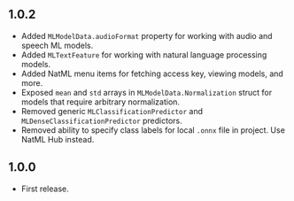 ## 1.0.2
+ Added `MLModelData.audioFormat` property for working with audio and speech ML models.
+ Added `MLTextFeature` for working with natural language processing models.
+ Added NatML menu items for fetching access key, viewing models, and more.
+ Exposed `mean` and `std` arrays in `MLModelData.Normalization` struct for models that require arbitrary normalization.
+ Removed generic `MLClassificationPredictor` and `MLDenseClassificationPredictor` predictors.
+ Removed ability to specify class labels for local `.onnx` file in project. Use NatML Hub instead.

## 1.0.0
+ First release.